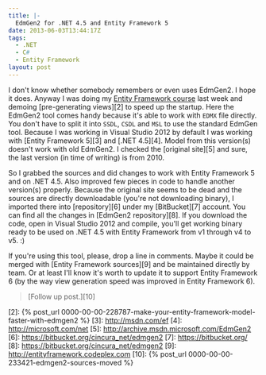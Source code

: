 ```yaml
---
title: |-
  EdmGen2 for .NET 4.5 and Entity Framework 5
date: 2013-06-03T13:44:17Z
tags:
  - .NET
  - C#
  - Entity Framework
layout: post
---
```

I don't know whether somebody remembers or even uses EdmGen2. I hope it does. Anyway I was doing my [Entity Framework course][1] last week and demoing [pre-generating views][2] to speed up the startup. Here the EdmGen2 tool comes handy because it's able to work with `EDMX` file directly. You don't have to split it into `SSDL`, `CSDL` and `MSL` to use the standard EdmGen tool. Because I was working in Visual Studio 2012 by default I was working with [Entity Framework 5][3] and [.NET 4.5][4]. Model from this version(s) doesn't work with old EdmGen2. I checked the [original site][5] and sure, the last version (in time of writing) is from 2010.

<!-- excerpt -->

So I grabbed the sources and did changes to work with Entity Framework 5 and on .NET 4.5. Also improved few pieces in code to handle another version(s) properly. Because the original site seems to be dead and the sources are directly downloadable (you're not downloading binary), I imported there into [repository][6] under my [BitBucket][7] account. You can find all the changes in [EdmGen2 repository][8]. If you download the code, open in Visual Studio 2012 and compile, you'll get working binary ready to be used on .NET 4.5 with Entity Framework from v1 through v4 to v5. :)

If you're using this tool, please, drop a line in comments. Maybe it could be merged with [Entity Framework sources][9] and be maintained directly by team. Or at least I'll know it's worth to update it to support Entity Framework 6 (by the way view generation speed was improved in Entity Framework 6).

> [Follow up post.][10]

[1]: http://www.x2develop.com
[2]: {% post_url 0000-00-00-228787-make-your-entity-framework-model-faster-with-edmgen2 %}
[3]: http://msdn.com/ef
[4]: http://microsoft.com/net
[5]: http://archive.msdn.microsoft.com/EdmGen2
[6]: https://bitbucket.org/cincura_net/edmgen2
[7]: https://bitbucket.org/
[8]: https://bitbucket.org/cincura_net/edmgen2
[9]: http://entityframework.codeplex.com
[10]: {% post_url 0000-00-00-233421-edmgen2-sources-moved %}